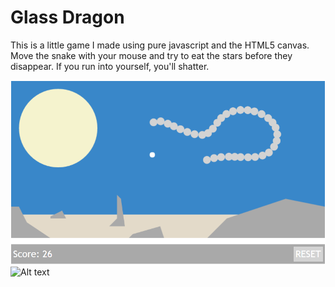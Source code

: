 
# Glass Dragon
This is a little game I made using pure javascript and the HTML5 canvas. Move the snake with your mouse and try to eat the stars before they disappear. If you run into yourself, you'll shatter.

![Alt text](/screenshots/gameplay.png?raw=true)
![Alt text](/screenshots/game-over/png?raw=true)
